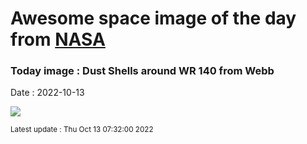 
# Awesome space image of the day from [NASA](https://api.nasa.gov/)

### Today image : Dust Shells around WR 140 from Webb
Date : 2022-10-13

![](https://apod.nasa.gov/apod/image/2209/WR140_WebbSchmidt_960.jpg)

<small>Latest update : Thu Oct 13 07:32:00 2022</small>
        